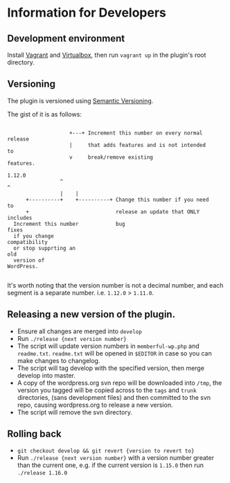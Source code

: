 # Information for Developers

## Development environment

Install [Vagrant](http://vagrantup.com) and [Virtualbox](http://virtualbox.org), then run `vagrant up` in the plugin's root directory.

## Versioning

The plugin is versioned using [Semantic Versioning](http://semver.org).

The gist of it is as follows:

```
                                                                        
                    +---+ Increment this number on every normal release 
                    |     that adds features and is not intended to     
                    v     break/remove existing features.               
                 1.12.0                                                 
                 ^    ^                                                 
                 |    |                                                 
      +----------+    +----------+ Change this number if you need to    
      +                            release an update that ONLY includes 
  Increment this number            bug fixes                            
  if you change compatibility                                           
  or stop supprting an old                                              
  version of WordPress.                                                 
                                                                        
```

It's worth noting that the version number is not a decimal number, and each
segment is a separate number. i.e. `1.12.0` > `1.11.0`.

## Releasing a new version of the plugin.

* Ensure all changes are merged into `develop`
* Run `./release {next version number}`
* The script will update version numbers in `memberful-wp.php` and `readme.txt`. `readme.txt` will be opened in `$EDITOR` in case so you can make changes to changelog.
* The script will tag develop with the specified version, then merge develop into master.
* A copy of the wordpress.org svn repo will be downloaded into `/tmp`, the version you tagged will be copied across to the `tags` and `trunk` directories, (sans development files) and then committed to the svn repo, causing wordpress.org to release a new version.
* The script will remove the svn directory.

## Rolling back

* `git checkout develop && git revert {version to revert to}`
* Run `./release {next version number}` with a version number greater than the current one, e.g. if the current version is `1.15.0` then run `./release 1.16.0`
